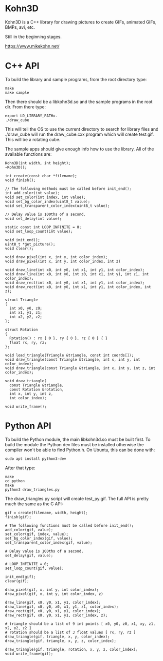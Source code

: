 Kohn3D
======

Kohn3D is a C++ library for drawing pictures to create GIFs, animated GIFs,
BMPs, avi, etc.

Still in the beginning stages.

https://www.mikekohn.net/

C++ API
=======

To build the library and sample programs, from the root directory type:

    make
    make sample

Then there should be a libkohn3d.so and the sample programs in the
root dir. From there type:

    export LD_LIBRARY_PATH=.
    ./draw_cube

This will tell the OS to use the current directory to search for
library files and ./draw_cube will run the draw_cube.cxx program
which will create test.gif. This will be a rotating cube.

The sample apps should give enough info how to use the library.
All of the available functions are:

    Kohn3D(int width, int height);
    ~Kohn3D();

    int create(const char *filename);
    void finish();

    // The following methods must be called before init_end();
    int add_color(int value);
    void set_color(int index, int value);
    void set_bg_color_index(uint8_t value);
    void set_transparent_color_index(uint8_t value);

    // Delay value is 100ths of a second.
    void set_delay(int value);

    static const int LOOP_INFINITE = 0;
    void set_loop_count(int value);

    void init_end();
    uint8_t *get_picture();
    void clear();

    void draw_pixel(int x, int y, int color_index);
    void draw_pixel(int x, int y, int color_index, int z)

    void draw_line(int x0, int y0, int x1, int y1, int color_index);
    void draw_line(int x0, int y0, int z0, int x1, int y1, int z1, int color_index);
    void draw_rect(int x0, int y0, int x1, int y1, int color_index);
    void draw_rect(int x0, int y0, int x1, int y1, int color_index, int z);

    struct Triangle
    {
      int x0, y0, z0;
      int x1, y1, z1;
      int x2, y2, z2;
    };

    struct Rotation
    {
      Rotation() : rx { 0 }, ry { 0 }, rz { 0 } { }
      float rx, ry, rz;
    };

    void load_triangle(Triangle &triangle, const int coords[]);
    void draw_triangle(const Triangle &triangle, int x, int y, int color_index);
    void draw_triangle(const Triangle &triangle, int x, int y, int z, int color_index);

    void draw_triangle(
      const Triangle &triangle,
      const Rotation &rotation,
      int x, int y, int z,
      int color_index);

    void write_frame();

Python API
==========

To build the Python module, the main libkohn3d.so must be built
first. To build the module the Python dev files must be installed
otherwise the compiler won't be able to find Python.h. On Ubuntu,
this can be done with:

    sudo apt install python3-dev

After that type:

    make
    cd python
    make
    python3 draw_triangles.py

The draw_triangles.py script will create test_py.gif. The full API is
pretty much the same as the C API:

    gif = create(filename, width, height);
    finish(gif);

    # The following functions must be called before init_end();
    add_color(gif, value);
    set_color(gif, index, value);
    set_bg_color_index(gif, value);
    set_transparent_color_index(gif, value);

    # Delay value is 100ths of a second.
    set_delay(gif, value);

    # LOOP_INFINITE = 0;
    set_loop_count(gif, value);

    init_end(gif);
    clear(gif);

    draw_pixel(gif, x, int y, int color_index);
    draw_pixel(gif, x, int y, int color_index, z)

    draw_line(gif, x0, y0, x1, y1, color_index);
    draw_line(gif, x0, y0, z0, x1, y1, z1, color_index);
    draw_rect(gif, x0, y0, x1, y1, color_index);
    draw_rect(gif, x0, y0, x1, y1, color_index, z);

    # triangle should be a list of 9 int points [ x0, y0, z0, x1, xy, z1, x2, y2, z2 ]
    # rotation should be a list of 3 float values [ rx, ry, rz ]
    draw_triangle(gif, triangle, x, y, color_index);
    draw_triangle(gif, triangle, x, y, z, color_index);

    draw_triangle(gif, triangle, rotation, x, y, z, color_index);
    void write_frame(gif);

